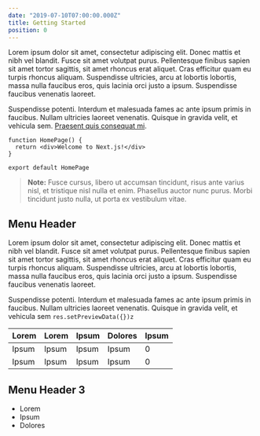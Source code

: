```yaml
---
date: "2019-07-10T07:00:00.000Z"
title: Getting Started
position: 0
---
```


Lorem ipsum dolor sit amet, consectetur adipiscing elit. Donec mattis et nibh vel blandit. Fusce sit amet volutpat purus. Pellentesque finibus sapien sit amet tortor sagittis, sit amet rhoncus erat aliquet. Cras efficitur quam eu turpis rhoncus aliquam. Suspendisse ultricies, arcu at lobortis lobortis, massa nulla faucibus eros, quis lacinia orci justo a ipsum. Suspendisse faucibus venenatis laoreet.

Suspendisse potenti. Interdum et malesuada fames ac ante ipsum primis in faucibus. Nullam ultricies laoreet venenatis. Quisque in gravida velit, et vehicula sem. [Praesent quis consequat mi](https://www.google.com/ "Link").

    function HomePage() {
      return <div>Welcome to Next.js!</div>
    }

    export default HomePage

> **Note:** Fusce cursus, libero ut accumsan tincidunt, risus ante varius nisl, et tristique nisl nulla et enim. Phasellus auctor nunc purus. Morbi tincidunt justo nulla, ut porta ex vestibulum vitae.

## Menu Header

Lorem ipsum dolor sit amet, consectetur adipiscing elit. Donec mattis et nibh vel blandit. Fusce sit amet volutpat purus. Pellentesque finibus sapien sit amet tortor sagittis, sit amet rhoncus erat aliquet. Cras efficitur quam eu turpis rhoncus aliquam. Suspendisse ultricies, arcu at lobortis lobortis, massa nulla faucibus eros, quis lacinia orci justo a ipsum. Suspendisse faucibus venenatis laoreet.

Suspendisse potenti. Interdum et malesuada fames ac ante ipsum primis in faucibus. Nullam ultricies laoreet venenatis. Quisque in gravida velit, et vehicula sem `res.setPreviewData({})z`

| Lorem | Lorem | Ipsum | Dolores | Ipsum |
| ----- | ----- | ----- | ------- | ----- |
| Ipsum | Ipsum | Ipsum | Ipsum   | 0     |
| Ipsum | Ipsum | Ipsum | Ipsum   | 0     |

## Menu Header 3

- Lorem
- Ipsum
- Dolores
